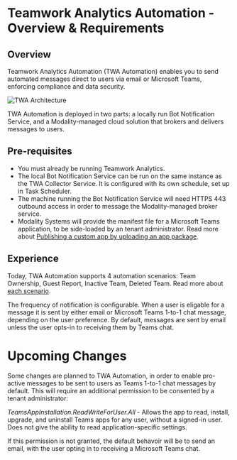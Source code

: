 # Teamwork Analytics Automation - Overview & Requirements

## Overview

Teamwork Analytics Automation (TWA Automation) enables you to send automated messages direct to users via email or Microsoft Teams, enforcing compliance and data security.

![TWA Architecture](https://github.com/modalitysystems/modalitysoftware-docs/blob/master/twa/images/twa-architecture.png)

TWA Automation is deployed in two parts: a locally run Bot Notification Service, and a Modality-managed cloud solution that brokers and delivers messages to users.

## Pre-requisites

* You must already be running Teamwork Analytics.
* The local Bot Notification Service can be run on the same instance as the TWA Collector Service. It is configured with its own schedule, set up in Task Scheduler.
* The machine running the Bot Notification Service will need HTTPS 443 outbound access in order to message the Modality-managed broker service.
* Modality Systems will provide the manifest file for a Microsoft Teams application, to be side-loaded by an tenant administrator. Read more about [Publishing a custom app by uploading an app package](https://docs.microsoft.com/en-us/MicrosoftTeams/upload-custom-apps).

## Experience

Today, TWA Automation supports 4 automation scenarios: Team Ownership, Guest Report, Inactive Team, Deleted Team. Read more about [each scenario](http://docs.modalitysystems.com/twa/TWA-Bot-Scenarios).

The frequency of notification is configurable. When a user is eligable for a message it is sent by either email or Microsoft Teams 1-to-1 chat message, depending on the user preference. By default, messages are sent by email unless the user opts-in to receiving them by Teams chat.

# Upcoming Changes

Some changes are planned to TWA Automation, in order to enable pro-active messages to be sent to users as Teams 1-to-1 chat messages by default. This will require an additional permission to be consented by a tenant administrator:

*TeamsAppInstallation.ReadWriteForUser.All* - Allows the app to read, install, upgrade, and uninstall Teams apps for any user, without a signed-in user. Does not give the ability to read application-specific settings.

If this permission is not granted, the default behavoir will be to send an email, with the user opting in to receiving a Microsoft Teams chat.
